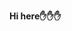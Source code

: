 
**Hi here:hand::hand::hand:**



<!--  ![Fkb's GitHub stats](https://github-readme-stats.vercel.app/api?username=Fkbqf&show_icons=true&theme=radical)   
 


👀:eyes::eyes:**我每天的时间都花在了：**

<img width="30%" align="left" src="https://github-readme-stats.vercel.app/api/top-langs/?username=Fkbqf&theme=dark&layout=compact" /> -->
